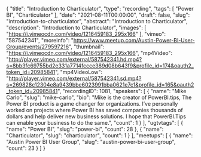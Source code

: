 {
  "title": "Introduction to Charticulator",
  "type": "recording",
  "tags": [
    "Power BI",
    "Charticulator"
  ],
  "date": "2021-08-11T00:00:00",
  "draft": false,
  "slug": "introduction-to-charticulator",
  "abstract": "Introduction to Charticulator",
  "description": "Introduction to Charticulator",
  "images": [
    "https://i.vimeocdn.com/video/1216459183_295x166"
  ],
  "vimeo": "587542341",
  "moreinfo": "https://www.meetup.com/Austin-Power-BI-User-Group/events/279597216",
  "thumbnail": "https://i.vimeocdn.com/video/1216459183_295x166",
  "mp4Video": "http://player.vimeo.com/external/587542341.hd.mp4?s=8bb3fc69755bd2e331a7714fccce389d08b643f9&profile_id=174&oauth2_token_id=20985841",
  "mp4VideoLow": "http://player.vimeo.com/external/587542341.sd.mp4?s=269828c12304e8a9439bbe6023991bba0621e7c1&profile_id=165&oauth2_token_id=20985841",
  "recordingID": 1081,
  "speakers": [
    {
      "name": "Mike Carlo",
      "slug": "mike-carlo",
      "bio": "Mike is the creator of PowerBI.tips, The Power BI product is a game changer for organizations. I’ve personally worked on projects where Power BI has saved companies thousands of dollars and help deliver new business solutions. I hope that PowerBI.Tips can enable your business to do the same.",
      "count": 1
    }
  ],
  "ugtvtags": [
    {
      "name": "Power BI",
      "slug": "power-bi",
      "count": 28
    },
    {
      "name": "Charticulator",
      "slug": "charticulator",
      "count": 1
    }
  ],
  "meetups": [
    {
      "name": "Austin Power BI User Group",
      "slug": "austin-power-bi-user-group",
      "count": 23
    }
  ]
}